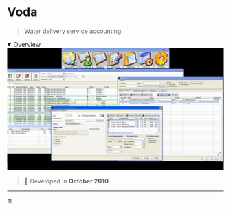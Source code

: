 # Voda #

> Water delivery service accounting

<details open>
  <summary>Overview</summary>
  <div align="center">
    <img max-width="1920px" max-height="1080px" src="assets/img/voda-001-overview.jpg" />
  </div>
</details>

> :calendar: Developed in **October 2010**

---

:scorpius:
